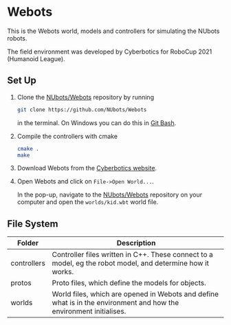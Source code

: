 # Webots

This is the Webots world, models and controllers for simulating the NUbots robots.

The field environment was developed by Cyberbotics for RoboCup 2021 (Humanoid League). 

## Set Up

1. Clone the [NUbots/Webots](https://github.com/NUbots/Webots/) repository by running

    ```sh
    git clone https://github.com/NUbots/Webots
    ```

    in the terminal. On Windows you can do this in [Git Bash](https://gitforwindows.org/).

2. Compile the controllers with cmake

    ```sh
    cmake .
    make
    ```

3. Download Webots from the [Cyberbotics website](https://cyberbotics.com/). 

4. Open Webots and click on `File->Open World...`. 

    In the pop-up, navigate to the [NUbots/Webots](https://github.com/NUbots/Webots/) repository on your computer and open the `worlds/kid.wbt` world file.

## File System

| Folder      | Description                                                                                                        |
| ----------- | ------------------------------------------------------------------------------------------------------------------ |
| controllers | Controller files written in C++. These connect to a model, eg the robot model, and determine how it works.         |
| protos      | Proto files, which define the models for objects.                                                                  |
| worlds      | World files, which are opened in Webots and define what is in the environment and how the environment initialises. |
